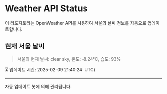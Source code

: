 
# Weather API Status

이 리포지토리는 OpenWeather API를 사용하여 서울의 날씨 정보를 자동으로 업데이트합니다.

## 현재 서울 날씨
> 서울의 현재 날씨: clear sky, 온도: -8.24°C, 습도: 93%

⏳ 업데이트 시간: 2025-02-09 21:40:24 (UTC)

---
자동 업데이트 봇에 의해 관리됩니다.
